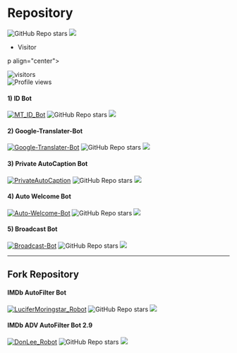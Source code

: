 # Repository

![GitHub Repo stars](https://img.shields.io/github/stars/PR0FESS0R-99/Repository?style=social)
<img src="https://img.shields.io/github/forks/PR0FESS0R-99/Repository?style=social"></img>

* Visitor 

p align="center">

![visitors](https://visitor-badge.laobi.icu/badge?page_id=PR0FESS0R-99/Repository)
<br><img src="https://gpvc.arturio.dev/Mo-Tech-MRK-YT" alt="Profile views">

</p>

#### 1) ID Bot
[![MT_ID_Bot](https://github-readme-stats.vercel.app/api/pin/?username=PR0FESS0R-99&repo=ID-Bot)](https://github.com/PR0FESS0R-99/ID-Bot)
![GitHub Repo stars](https://img.shields.io/github/stars/PR0FESS0R-99/ID-Bot?style=social)
<img src="https://img.shields.io/github/forks/PR0FESS0R-99/ID-Bot?style=social"></img>

#### 2) Google-Translater-Bot
[![Google-Translater-Bot](https://github-readme-stats.vercel.app/api/pin/?username=PR0FESS0R-99&repo=Google-Translater-Bot)](https://github.com/PR0FESS0R-99/Google-Translater-Bot)
![GitHub Repo stars](https://img.shields.io/github/stars/PR0FESS0R-99/Google-Translater-Bot?style=social)
<img src="https://img.shields.io/github/forks/PR0FESS0R-99/Google-Translater-Bot?style=social"></img>

#### 3) Private AutoCaption Bot
[![PrivateAutoCaption](https://github-readme-stats.vercel.app/api/pin/?username=PR0FESS0R-99&repo=PrivateAutoCaption)](https://github.com/PR0FESS0R-99/PrivateAutoCaption)
![GitHub Repo stars](https://img.shields.io/github/stars/PR0FESS0R-99/PrivateAutoCaption?style=social)
<img src="https://img.shields.io/github/forks/PR0FESS0R-99/PrivateAutoCaption?style=social"></img>

#### 4) Auto Welcome Bot
[![Auto-Welcome-Bot](https://github-readme-stats.vercel.app/api/pin/?username=PR0FESS0R-99&repo=Auto-Welcome-Bot)](https://github.com/PR0FESS0R-99/Auto-Welcome-Bot)
![GitHub Repo stars](https://img.shields.io/github/stars/PR0FESS0R-99/Auto-Welcome-Bot?style=social)
<img src="https://img.shields.io/github/forks/PR0FESS0R-99/Auto-Welcome-Bot?style=social"></img>

#### 5) Broadcast Bot
[![Broadcast-Bot](https://github-readme-stats.vercel.app/api/pin/?username=PR0FESS0R-99&repo=Broadcast-Bot)](https://github.com/PR0FESS0R-99/Broadcast-Bot)
![GitHub Repo stars](https://img.shields.io/github/stars/PR0FESS0R-99/Broadcast-Bot?style=social)
<img src="https://img.shields.io/github/forks/PR0FESS0R-99/Broadcast-Bot?style=social"></img>

-------

## Fork Repository
#### IMDb AutoFilter Bot
[![LuciferMoringstar_Robot](https://github-readme-stats.vercel.app/api/pin/?username=PR0FESS0R-99&repo=LuciferMoringstar_Robot)](https://github.com/PR0FESS0R-99/LuciferMoringstar_Robot)
![GitHub Repo stars](https://img.shields.io/github/stars/PR0FESS0R-99/LuciferMoringstar_Robot?style=social)
<img src="https://img.shields.io/github/forks/PR0FESS0R-99/LuciferMoringstar_Robot?style=social"></img>

#### IMDb ADV AutoFilter Bot 2.9
[![DonLee_Robot](https://github-readme-stats.vercel.app/api/pin/?username=PR0FESS0R-99&repo=DonLee_Robot)](https://github.com/PR0FESS0R-99/DonLee_Robot)
![GitHub Repo stars](https://img.shields.io/github/stars/PR0FESS0R-99/DonLee_Robot?style=social)
<img src="https://img.shields.io/github/forks/PR0FESS0R-99/DonLee_Robot?style=social"></img>
